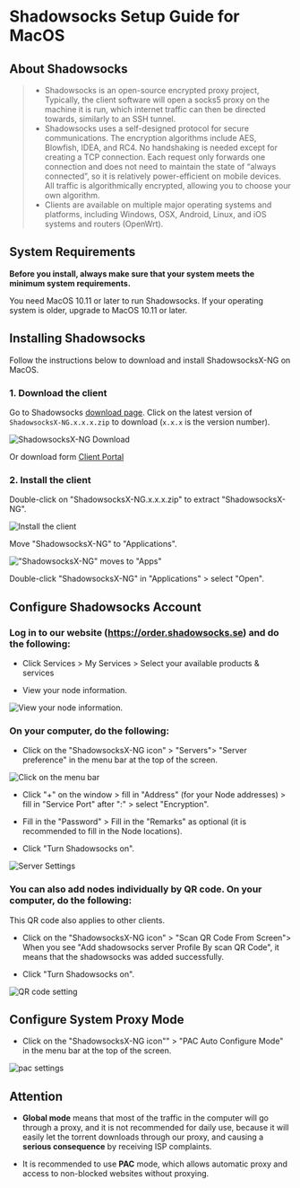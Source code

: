 # Shadowsocks Setup Guide for MacOS

## About Shadowsocks
>* Shadowsocks is an open-source encrypted proxy project, Typically, the client software will open a socks5 proxy on the machine it is run, which internet traffic can then be directed towards, similarly to an SSH tunnel.
>* Shadowsocks uses a self-designed protocol for secure communications. The encryption algorithms include AES, Blowfish, IDEA, and RC4. No handshaking is needed except for creating a TCP connection. Each request only forwards one connection and does not need to maintain the state of “always connected”, so it is relatively power-efficient on mobile devices. All traffic is algorithmically encrypted, allowing you to choose your own algorithm.
>* Clients are available on multiple major operating systems and platforms, including Windows, OSX, Android, Linux, and iOS systems and routers (OpenWrt).

## System Requirements
**Before you install, always make sure that your system meets the minimum system requirements.**

You need MacOS 10.11  or later to run Shadowsocks. If your operating system is older, upgrade to MacOS 10.11 or later.

## Installing Shadowsocks
Follow the instructions below to download and install ShadowsocksX-NG on MacOS.

### 1. Download the client

Go to Shadowsocks [download page](https://github.com/shadowsocks/ShadowsocksX-NG/releases/).
Click on the latest version of `ShadowsocksX-NG.x.x.x.zip` to download (`x.x.x` is the version number).

![ShadowsocksX-NG Download](files/images/mac-shadowsockDownload.png)

Or download form [Client Portal](https://order.shadowsocks.se/index.php?rp=/download/category/1/Shadowsocks-.html)


### 2. Install the client

Double-click on "ShadowsocksX-NG.x.x.x.zip" to extract "ShadowsocksX-NG".

![Install the client](files/images/mac-shadowsocksIcon.png)

Move "ShadowsocksX-NG" to "Applications".

!["ShadowsocksX-NG" moves to "Apps"](files/images-en/mac-shadowsocksDrag.gif)

Double-click "ShadowsocksX-NG" in "Applications" > select "Open".

## Configure Shadowsocks Account

### Log in to our website (https://order.shadowsocks.se) and do the following:

* Click Services > My Services > Select your available products & services

* View your node information.

![View your node information. ](files/images-en/portal.png)

### On your computer, do the following:

* Click on the "ShadowsocksX-NG icon" > "Servers"> "Server preference" in the menu bar at the top of the screen.

![Click on the menu bar](files/images-en/mac-menubar.png)

* Click "+" on the window > fill in "Address" (for your Node addresses) > fill in "Service Port" after ":" > select "Encryption".

* Fill in the "Password"  > Fill in the "Remarks" as optional (it is recommended to fill in the
 Node locations).

* Click "Turn Shadowsocks on".

![Server Settings](files/images-en/mac-shadowsocksSetting.png)

### You can also add nodes individually by QR code. On your computer, do the following:

This QR code also applies to other clients.

* Click on the "ShadowsocksX-NG icon" > "Scan QR Code From Screen"> When you see "Add shadowsocks server Profile By scan QR Code", it means that the shadowsocks was added successfully.

* Click "Turn Shadowsocks on".

![QR code setting](files/images-en/mac-QR.png)

## Configure System Proxy Mode
* Click on the "ShadowsocksX-NG icon"" > "PAC Auto Configure Mode" in the menu bar at the top of the screen.

![pac settings](files/images-en/mac-pac.png)

## Attention
* **Global mode** means that most of the traffic in the computer will go through a proxy, and it is not recommended for daily use, because it will easily let the torrent downloads through our proxy, and causing a **serious consequence** by receiving ISP complaints.

* It is recommended to use **PAC** mode, which allows automatic proxy and access to non-blocked websites without proxying.
